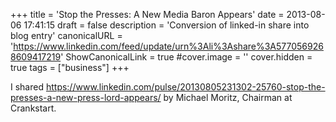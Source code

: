 +++
title = 'Stop the Presses: A New Media Baron Appears'
date = 2013-08-06 17:41:15
draft = false
description = 'Conversion of linked-in share into blog entry'
canonicalURL = 'https://www.linkedin.com/feed/update/urn%3Ali%3Ashare%3A5770569268609417219'
ShowCanonicalLink = true
#cover.image = ''
cover.hidden = true
tags = ["business"]
+++

I shared https://www.linkedin.com/pulse/20130805231302-25760-stop-the-presses-a-new-press-lord-appears/
by Michael Moritz, Chairman at Crankstart.
